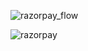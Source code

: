 ![razorpay_flow](https://github.com/user-attachments/assets/81405365-dfac-49e0-805f-aea108ddca93)

![razorpay](https://github.com/user-attachments/assets/9036b527-e951-4d1a-8c1b-cc6055a7ea9d)
